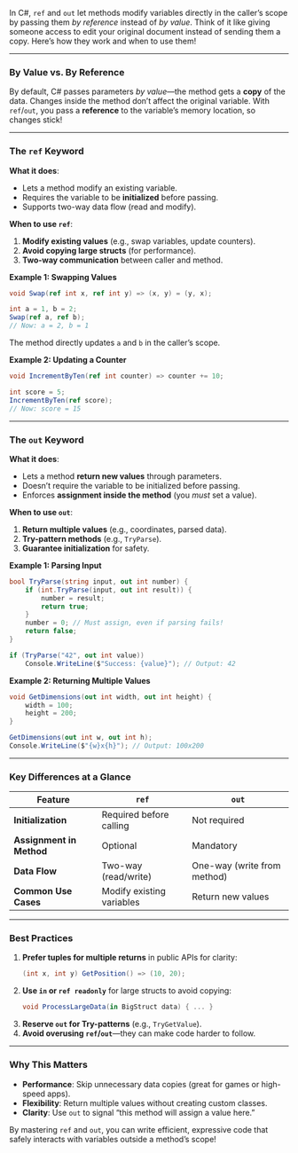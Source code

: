 In C#, `ref` and `out` let methods modify variables directly in the caller’s scope by passing them *by reference* instead of *by value*. Think of it like giving someone access to edit your original document instead of sending them a copy. Here’s how they work and when to use them!

---

### **By Value vs. By Reference**  
By default, C# passes parameters *by value*—the method gets a **copy** of the data. Changes inside the method don’t affect the original variable. With `ref`/`out`, you pass a **reference** to the variable’s memory location, so changes stick!  

---

### **The `ref` Keyword**  
**What it does**:  
- Lets a method modify an existing variable.  
- Requires the variable to be **initialized** before passing.  
- Supports two-way data flow (read and modify).  

**When to use `ref`**:  
1. **Modify existing values** (e.g., swap variables, update counters).  
2. **Avoid copying large structs** (for performance).  
3. **Two-way communication** between caller and method.  

**Example 1: Swapping Values**  
```csharp  
void Swap(ref int x, ref int y) => (x, y) = (y, x);  

int a = 1, b = 2;  
Swap(ref a, ref b);  
// Now: a = 2, b = 1  
```  
The method directly updates `a` and `b` in the caller’s scope.  

**Example 2: Updating a Counter**  
```csharp  
void IncrementByTen(ref int counter) => counter += 10;  

int score = 5;  
IncrementByTen(ref score);  
// Now: score = 15  
```  

---

### **The `out` Keyword**  
**What it does**:  
- Lets a method **return new values** through parameters.  
- Doesn’t require the variable to be initialized before passing.  
- Enforces **assignment inside the method** (you *must* set a value).  

**When to use `out`**:  
1. **Return multiple values** (e.g., coordinates, parsed data).  
2. **Try-pattern methods** (e.g., `TryParse`).  
3. **Guarantee initialization** for safety.  

**Example 1: Parsing Input**  
```csharp  
bool TryParse(string input, out int number) {  
    if (int.TryParse(input, out int result)) {  
        number = result;  
        return true;  
    }  
    number = 0; // Must assign, even if parsing fails!  
    return false;  
}  

if (TryParse("42", out int value))  
    Console.WriteLine($"Success: {value}"); // Output: 42  
```  

**Example 2: Returning Multiple Values**  
```csharp  
void GetDimensions(out int width, out int height) {  
    width = 100;  
    height = 200;  
}  

GetDimensions(out int w, out int h);  
Console.WriteLine($"{w}x{h}"); // Output: 100x200  
```  

---

### **Key Differences at a Glance**  
| Feature                | `ref`                          | `out`                          |  
|------------------------|--------------------------------|--------------------------------|  
| **Initialization**      | Required before calling        | Not required                   |  
| **Assignment in Method**| Optional                       | Mandatory                      |  
| **Data Flow**           | Two-way (read/write)           | One-way (write from method)    |  
| **Common Use Cases**    | Modify existing variables      | Return new values              |  

---

### **Best Practices**  
1. **Prefer tuples for multiple returns** in public APIs for clarity:  
   ```csharp  
   (int x, int y) GetPosition() => (10, 20);  
   ```  
2. **Use `in` or `ref readonly`** for large structs to avoid copying:  
   ```csharp  
   void ProcessLargeData(in BigStruct data) { ... }  
   ```  
3. **Reserve `out` for Try-patterns** (e.g., `TryGetValue`).  
4. **Avoid overusing `ref`/`out`**—they can make code harder to follow.  

---

### **Why This Matters**  
- **Performance**: Skip unnecessary data copies (great for games or high-speed apps).  
- **Flexibility**: Return multiple values without creating custom classes.  
- **Clarity**: Use `out` to signal “this method will assign a value here.”  

By mastering `ref` and `out`, you can write efficient, expressive code that safely interacts with variables outside a method’s scope!